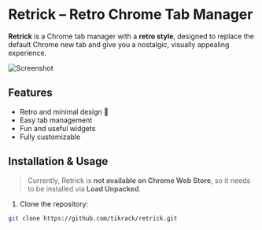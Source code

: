 # Retrick – Retro Chrome Tab Manager

**Retrick** is a Chrome tab manager with a **retro style**, designed to replace the default Chrome new tab and give you a nostalgic, visually appealing experience.

![Screenshot](https://github.com/user-attachments/assets/2ecb3b00-7e51-43f3-a291-6f5b9e830059)

## Features

- Retro and minimal design 🌈  
- Easy tab management  
- Fun and useful widgets  
- Fully customizable  

## Installation & Usage

> Currently, Retrick is **not available on Chrome Web Store**, so it needs to be installed via **Load Unpacked**.

1. Clone the repository:
```bash
git clone https://github.com/tikrack/retrick.git
